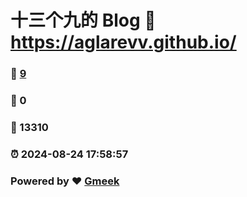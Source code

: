 # 十三个九的 Blog :link: https://aglarevv.github.io/ 
### :page_facing_up: [9](https://aglarevv.github.io//tag.html) 
### :speech_balloon: 0 
### :hibiscus: 13310 
### :alarm_clock: 2024-08-24 17:58:57 
### Powered by :heart: [Gmeek](https://github.com/Meekdai/Gmeek)
